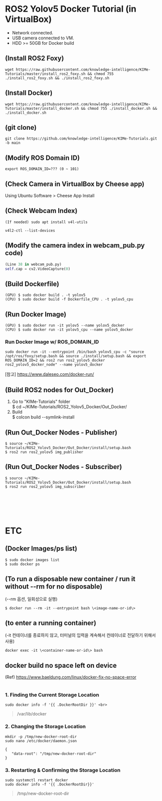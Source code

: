 # ROS2 Yolov5 Docker Tutorial (in VirtualBox)
- Network connected.
- USB camera connected to VM.
- HDD >= 50GB for Docker build


## (Install ROS2 Foxy)
```shell
wget https://raw.githubusercontent.com/knowledge-intelligence/KIMe-Tutorials/master/install_ros2_foxy.sh && chmod 755 ./install_ros2_foxy.sh && ./install_ros2_foxy.sh
```

## (Install Docker)
```shell
wget https://raw.githubusercontent.com/knowledge-intelligence/KIMe-Tutorials/master/install_docker.sh && chmod 755 ./install_docker.sh && ./install_docker.sh
```

## (git clone)
```shell
git clone https://github.com/knowledge-intelligence/KIMe-Tutorials.git -b main
```

## (Modify ROS Domain ID)
```shell
export ROS_DOMAIN_ID=??? (0 ~ 101)
```
## (Check Camera in VirtualBox by Cheese app)
Using Ubuntu Software > Cheese App Install

## (Check Webcam Index)
```shell
(If needed) sudo apt install v4l-utils
```
```shell
v4l2-ctl --list-devices
```
## (Modify the camera index in webcam_pub.py code)
```python
(Line 38 in webcam_pub.py) 
self.cap = cv2.VideoCapture(0)
```	

## (Build Dockerfile)
```shell
(GPU) $ sudo docker build . -t yolov5
(CPU) $ sudo docker build -f Dockerfile_CPU . -t yolov5_cpu
```

## (Run Docker Image)
```shell
(GPU) $ sudo docker run -it yolov5 --name yolov5_docker
(CPU) $ sudo docker run -it yolov5_cpu --name yolov5_docker
```
### Run Docker Image w/ ROS_DOMAIN_ID
```shell
sudo docker run -it --entrypoint /bin/bash yolov5_cpu -c "source /opt/ros/foxy/setup.bash && source ./install/setup.bash && export ROS_DOMAIN_ID=2 && ros2 run ros2_yolov5_docker ros2_yolov5_docker_node" --name yolov5_docker
```
[참고] https://www.daleseo.com/docker-run/



## (Build ROS2 nodes for Out_Docker)
1. Go to "KIMe-Tutorials" folder <br>
$ cd ~/KIMe-Tutorials/ROS2_Yolov5_Docker/Out_Docker/ <br>
2. Build <br>
$ colcon build --symlink-install


## (Run Out_Docker Nodes - Publisher)
```shell
$ source ~/KIMe-Tutorials/ROS2_Yolov5_Docker/Out_Docker/install/setup.bash
$ ros2 run ros2_yolov5 img_publisher
```

## (Run Out_Docker Nodes - Subscriber)
```shell
$ source ~/KIMe-Tutorials/ROS2_Yolov5_Docker/Out_Docker/install/setup.bash
$ ros2 run ros2_yolov5 img_subscriber
```

<br><br><br><br>
# ETC

## (Docker Images/ps list)
```shell
$ sudo docker images list
$ sudo docker ps
```
## (To run a disposable new container / run it without --rm for no disposable)

(--rm 옵션, 일회성으로 실행) <br>
```shell
$ docker run --rm -it --entrypoint bash \<image-name-or-id\>
```

## (to enter a running container)
(-it 컨테이너를 종료하지 않고, 터미널의 입력을 계속해서 컨테이너로 전달하기 위해서 사용) <br>
```shell
docker exec -it \<container-name-or-id\> bash
```

## docker build no space left on device
(Ref) https://www.baeldung.com/linux/docker-fix-no-space-error
<br><br>
### 1. Finding the Current Storage Location
```shell
sudo docker info -f '{{ .DockerRootDir }}' <br>
```
> /var/lib/docker <br>

### 2. Changing the Storage Location
```shell
mkdir -p /tmp/new-docker-root-dir
sudo nano /etc/docker/daemon.json
```
```
{
   "data-root": "/tmp/new-docker-root-dir"
}
```
### 3. Restarting & Confirming the Storage Location
```shell
sudo systemctl restart docker
sudo docker info -f '{{ .DockerRootDir}}'
```
> /tmp/new-docker-root-dir
